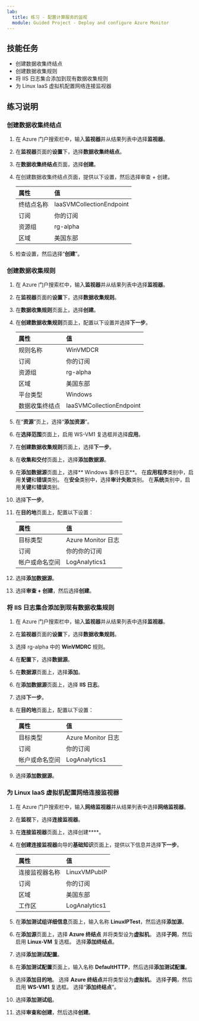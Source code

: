 ```yaml
---
lab:
  title: 练习 - 配置计算服务的监视
  module: Guided Project - Deploy and configure Azure Monitor
---
```


## 技能任务

- 创建数据收集终结点
- 创建数据收集规则
- 将 IIS 日志集合添加到现有数据收集规则
- 为 Linux IaaS 虚拟机配置网络连接监视器

## 练习说明

### 创建数据收集终结点

1. 在 Azure 门户搜索栏中，输入**监视器**并从结果列表中选择**监视器**。
1. 在**监视器**页面的**设置**下，选择**数据收集终结点**。
1. 在**数据收集终结点**页面，选择**创建**。
1. 在创建数据收集终结点页面，提供以下设置，然后选择审查 + 创建。

    | 属性 | 值    |
    |:---------|:---------|
    | 终结点名称  | IaaSVMCollectionEndpoint   |
    | 订阅  | 你的订阅  |
    | 资源组    | rg-alpha  |
    | 区域    | 美国东部  |

5. 检查设置，然后选择“**创建**”。

### 创建数据收集规则

1. 在 Azure 门户搜索栏中，输入**监视器**并从结果列表中选择**监视器**。
1. 在**监视器**页面的**设置**下，选择**数据收集规则**。
1. 在**数据收集规则**页面上，选择**创建**。
1. 在**创建数据收集规则**页面上，配置以下设置并选择**下一步**。

    | 属性 | 值    |
    |:---------|:---------|
    | 规则名称  | WinVMDCR   |
    | 订阅  | 你的订阅   |
    | 资源组    | rg-alpha  |
    | 区域    | 美国东部  |
    | 平台类型 | Windows  |
    | 数据收集终结点  | IaaSVMCollectionEndpoint   |

5. 在“**资源**”页上，选择“**添加资源**”。
1. 在**选择范围**页面上，启用 WS-VM1 复选框并选择**应用**。
1. 在**创建数据收集规则**页面上，选择**下一步**。
1. 在**收集和交付**页面上，选择**添加数据源**。
1. 在**添加数据源**页面上，选择** Windows 事件日志**。 在**应用程序**类别中，启用**关键**和**错误**类别。 在**安全**类别中，选择**审计失败**类别。 在**系统**类别中，启用**关键**和**错误**类别。 
1. 选择**下一步**。
1. 在**目的地**页面上，配置以下设置：

    | 属性 | 值    |
    |:---------|:---------|
    | 目标类型  | Azure Monitor 日志   |
    | 订阅  | 你的你的订阅   |
    | 帐户或命名空间  | LogAnalytics1  |

12. 选择**添加数据源**。
1. 选择**审查 + 创建**，然后选择**创建**。


### 将 IIS 日志集合添加到现有数据收集规则

1. 在 Azure 门户搜索栏中，输入**监视器**并从结果列表中选择**监视器**。
1. 在**监视器**页面的**设置**下，选择**数据收集规则**。
1. 选择 rg-alpha 中的 **WinVMDRC** 规则。
1. 在**配置**下，选择**数据源**。
1. 在**数据源**页面上，选择**添加**。
1. 在**添加数据源**页面上，选择 **IIS 日志**。
1. 选择**下一步**。
1. 在**目的地**页面上，配置以下设置：

    | 属性 | 值    |
    |:---------|:---------|
    | 目标类型  | Azure Monitor 日志   |
    | 订阅  | 你的订阅   |
    | 帐户或命名空间  | LogAnalytics1  |

9. 选择**添加数据源**。

### 为 Linux IaaS 虚拟机配置网络连接监视器

1. 在 Azure 门户搜索栏中，输入**网络监视器**并从结果列表中选择**网络监视器**。
1. 在**监视**下，选择**连接监视器**。
1. 在**连接监视器**页面上，选择创建****。
1. 在**创建连接监视器**向导的**基础知识**页面上，提供以下信息并选择**下一步**。

    | 属性 | 值    |
    |:---------|:---------|
    | 连接监视器名称  | LinuxVMPubIP   |
    | 订阅  | 你的订阅   |
    | 区域    | 美国东部  |
    | 工作区 | LogAnalytics1  |

5. 在**添加测试组详细信息**页面上，输入名称 **LinuxIPTest**，然后选择**添加源**。
1. 在**添加源**页面上，选择 **Azure 终结点** 并将类型设为**虚拟机**。 选择**子网**，然后启用 **Linux-VM** 复选框。 选择**添加终结点**。
1. 选择**添加测试配置**。 
1. 在**添加测试配置**页面上，输入名称 **DefaultHTTP**，然后选择**添加测试配置**。
1. 选择**添加目的地**。 选择 **Azure 终结点**并将类型设为**虚拟机**。 选择**子网**，然后启用 **WS-VM1** 复选框。 选择“**添加终结点**”。
1. 选择**添加测试组**。
1. 选择**审查和创建**，然后选择**创建**。
